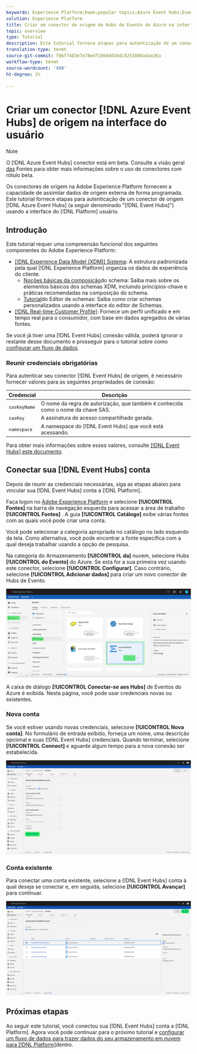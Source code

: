 ```yaml
---
keywords: Experience Platform;home;popular topics;Azure Event Hubs;Event Hubs;azure event hubs
solution: Experience Platform
title: Criar um conector de origem de Hubs de Evento do Azure na interface do usuário
topic: overview
type: Tutorial
description: Este tutorial fornece etapas para autenticação de um conector de origem do Hubs de Evento do Azure (a seguir denominado "Hubs de Evento") usando a interface de usuário da Plataforma.
translation-type: tm+mt
source-git-commit: f86f7483e7e78edf106ddd34dc825389dadae26a
workflow-type: tm+mt
source-wordcount: '490'
ht-degree: 1%

---
```



# Criar um conector [!DNL Azure Event Hubs] de origem na interface do usuário

>[!NOTE]
>
> O [!DNL Azure Event Hubs] conector está em beta. Consulte a visão geral [das](../../../../home.md#terms-and-conditions) Fontes para obter mais informações sobre o uso de conectores com rótulo beta.

Os conectores de origem na Adobe Experience Platform fornecem a capacidade de assimilar dados de origem externa de forma programada. Este tutorial fornece etapas para autenticação de um conector de origem [!DNL Azure Event Hubs] (a seguir denominado &quot;[!DNL Event Hubs]&quot;) usando a interface do [!DNL Platform] usuário.

## Introdução

Este tutorial requer uma compreensão funcional dos seguintes componentes do Adobe Experience Platform:

- [[!DNL Experience Data Model (XDM)] Sistema](../../../../../xdm/home.md): A estrutura padronizada pela qual [!DNL Experience Platform] organiza os dados de experiência do cliente.
   - [Noções básicas da composição](../../../../../xdm/schema/composition.md)do schema: Saiba mais sobre os elementos básicos dos schemas XDM, incluindo princípios-chave e práticas recomendadas na composição do schema.
   - [Tutorial](../../../../../xdm/tutorials/create-schema-ui.md)do Editor de schemas: Saiba como criar schemas personalizados usando a interface do editor de Schemas.
- [[!DNL Real-time Customer Profile]](../../../../../profile/home.md): Fornece um perfil unificado e em tempo real para o consumidor, com base em dados agregados de várias fontes.

Se você já tiver uma [!DNL Event Hubs] conexão válida, poderá ignorar o restante desse documento e prosseguir para o tutorial sobre como [configurar um fluxo de dados](../../dataflow/streaming/cloud-storage-streaming.md).

### Reunir credenciais obrigatórias

Para autenticar seu conector [!DNL Event Hubs] de origem, é necessário fornecer valores para as seguintes propriedades de conexão:

| Credencial | Descrição |
| ---------- | ----------- |
| `sasKeyName` | O nome da regra de autorização, que também é conhecida como o nome da chave SAS. |
| `sasKey` | A assinatura de acesso compartilhado gerada. |
| `namespace` | A namespace do [!DNL Event Hubs] que você está acessando. |

Para obter mais informações sobre esses valores, consulte [ [!DNL Event Hubs] este documento](https://docs.microsoft.com/en-us/azure/event-hubs/authenticate-shared-access-signature).

## Conectar sua [!DNL Event Hubs] conta

Depois de reunir as credenciais necessárias, siga as etapas abaixo para vincular sua [!DNL Event Hubs] conta a [!DNL Platform].

Faça logon no [Adobe Experience Platform](https://platform.adobe.com) e selecione **[!UICONTROL Fontes]** na barra de navegação esquerda para acessar a área de trabalho **[!UICONTROL Fontes]** . A guia **[!UICONTROL Catálogo]** exibe várias fontes com as quais você pode criar uma conta.

Você pode selecionar a categoria apropriada no catálogo no lado esquerdo da tela. Como alternativa, você pode encontrar a fonte específica com a qual deseja trabalhar usando a opção de pesquisa.

Na categoria do Armazenamento **[!UICONTROL da]** nuvem, selecione Hubs **[!UICONTROL do Evento]** do Azure. Se esta for a sua primeira vez usando este conector, selecione **[!UICONTROL Configurar]**. Caso contrário, selecione **[!UICONTROL Adicionar dados]** para criar um novo conector de Hubs de Evento.

![](../../../../images/tutorials/create/eventhub/catalog.png)

A caixa de diálogo **[!UICONTROL Conectar-se aos Hubs]** de Eventos do Azure é exibida. Nesta página, você pode usar credenciais novas ou existentes.

### Nova conta

Se você estiver usando novas credenciais, selecione **[!UICONTROL Nova conta]**. No formulário de entrada exibido, forneça um nome, uma descrição opcional e suas [!DNL Event Hubs] credenciais. Quando terminar, selecione **[!UICONTROL Connect]** e aguarde algum tempo para a nova conexão ser estabelecida.

![](../../../../images/tutorials/create/eventhub/new.png)

### Conta existente

Para conectar uma conta existente, selecione a [!DNL Event Hubs] conta à qual deseja se conectar e, em seguida, selecione **[!UICONTROL Avançar]** para continuar.

![](../../../../images/tutorials/create/eventhub/existing.png)

## Próximas etapas

Ao seguir este tutorial, você conectou sua [!DNL Event Hubs] conta a [!DNL Platform]. Agora você pode continuar para o próximo tutorial e [configurar um fluxo de dados para trazer dados do seu armazenamento em nuvem para [!DNL Platform]](../../dataflow/streaming/cloud-storage-streaming.md)dentro.